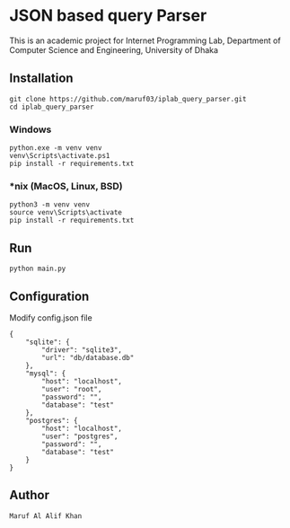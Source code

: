 # JSON based query Parser

This is an academic project for Internet Programming Lab, Department of Computer Science and Engineering, University of Dhaka

## Installation
```
git clone https://github.com/maruf03/iplab_query_parser.git
cd iplab_query_parser
```

### Windows
```
python.exe -m venv venv
venv\Scripts\activate.ps1
pip install -r requirements.txt
```

### *nix (MacOS, Linux, BSD)
```
python3 -m venv venv
source venv\Scripts\activate
pip install -r requirements.txt
```

## Run
```
python main.py
```

## Configuration
Modify config.json file
```
{
    "sqlite": {
        "driver": "sqlite3",
        "url": "db/database.db"
    },
    "mysql": {
        "host": "localhost",
        "user": "root",
        "password": "",
        "database": "test"
    },
    "postgres": {
        "host": "localhost",
        "user": "postgres",
        "password": "",
        "database": "test"
    }
}
```

## Author
```
Maruf Al Alif Khan
```